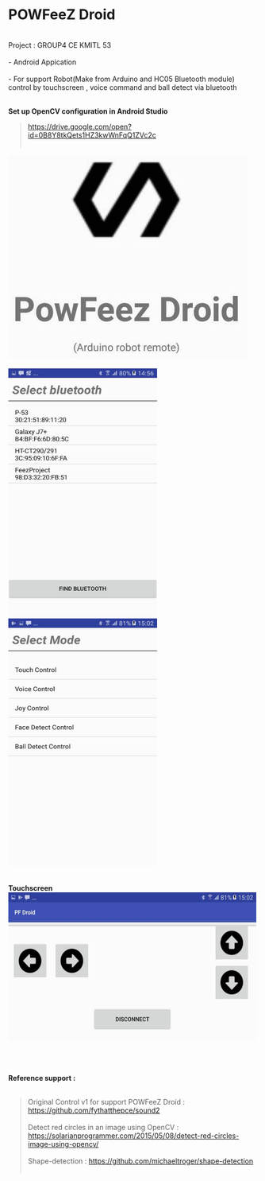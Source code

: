 <H1>POWFeeZ Droid </H1><br>
Project : GROUP4 CE KMITL 53<br><br>
- Android Appication<br><br>
- For support Robot(Make from Arduino and HC05 Bluetooth module) control by touchscreen , voice command and ball detect via bluetooth<br><br>

<B>Set up
OpenCV configuration in Android Studio</B><br>
 > https://drive.google.com/open?id=0B8Y8tkQets1HZ3kwWnFqQ1ZVc2c<br><br>

![alt text](https://github.com/fythatthepce/POWFeeZ/blob/master/pic/1.jpg)
<br><br>
<img src="https://github.com/fythatthepce/POWFeeZ/blob/master/pic/2.jpg"  width="300" height="500" />
<img src="https://github.com/fythatthepce/POWFeeZ/blob/master/pic/3.jpg"  width="300" height="500" />

<br>
<B>Touchscreen</B><br>

<img src="https://github.com/fythatthepce/POWFeeZ/blob/master/pic/4.jpg"  width="500" height="300" />

<br><br>

 <B>Reference support : </B><br><br>
 > Original Control v1 for support POWFeeZ Droid : https://github.com/fythatthepce/sound2<br><br>
 > Detect red circles in an image using OpenCV : https://solarianprogrammer.com/2015/05/08/detect-red-circles-image-using-opencv/ <br><br>
 > Shape-detection : https://github.com/michaeltroger/shape-detection <br><br>




